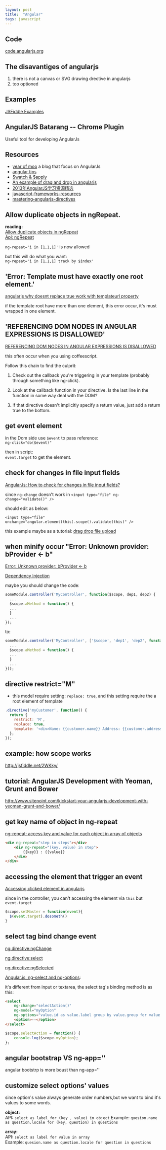 ```yaml
---
layout: post
title:  "Angular"
tags: javascript
---
```

## Code
[code.angularjs.org](http://code.angularjs.org)

## The disavantiges of angularjs
1. there is not a canvas or SVG drawing drective in angularjs
2. too optioned

## Examples
[JSFiddle Examples](https://github.com/angular/angular.js/wiki/JsFiddle-Examples)

## AngularJS Batarang -- Chrome Plugin
Useful tool for developing AngularJs

## Resources
* [year of moo](http://www.yearofmoo.com/) a blog that focus on AngularJs
* [angular tips](http://angular-tips.com/)
* [$watch & $apply](http://stackoverflow.com/questions/15112584/using-scope-watch-and-scope-apply)
* [An example of drag and drop in angularjs](http://css.dzone.com/articles/drag-and-drop-angularjs-using)
* [2013年AngularJS学习资源精选](http://blog.jobbole.com/54716/)
* [javascript-frameworks-resources](https://github.com/vhf/free-programming-books/blob/master/javascript-frameworks-resources.md)
* [mastering-angularjs-directives](http://pascalprecht.github.io/slides/mastering-angularjs-directives)

## Allow duplicate objects in ngRepeat.
__reading:__  
[Allow duplicate objects in ngRepeat](https://github.com/angular/angular.js/pull/2505)  
[Api: ngRepeat](http://docs.angularjs.org/api/ng.directive:ngRepeat)  

`ng-repeat='i in [1,1,1]'` is now allowed  

but this will do what you want:  
`ng-repeat='i in [1,1,1] track by $index'` 


## 'Error: Template must have exactly one root element.'
[angularjs why doesnt replace true work with templateurl property](http://stackoverflow.com/questions/11426114/angularjs-why-doesnt-replace-true-work-with-templateurl-property)

if the template root have more than one element, this error occur, it's must wrapped in one element.

## 'REFERENCING DOM NODES IN ANGULAR EXPRESSIONS IS DISALLOWED'
[REFERENCING DOM NODES IN ANGULAR EXPRESSIONS IS DISALLOWED](http://jorshasaur.us/referencing-dom-nodes-in-angular-expressions-is-disallowed/)

this often occur when you using coffeescript.

Follow this chain to find the culprit:

1. Check out the callback you're triggering in your template (probably through something like ng-click).

2. Look at the callback function in your directive. Is the last line in the function in some way deal with the DOM?

3. If that directive doesn't implicitly specify a return value, just add a return true to the bottom.

## get event element

in the Dom side use `$event` to pass reference:  
`ng-click="do($event)"`

then in script:  
`event.target` to get the element.

## check for changes in file input fields

[AngularJs: How to check for changes in file input fields?](http://stackoverflow.com/questions/17922557/angularjs-how-to-check-for-changes-in-file-input-fields)

since `ng-change` doesn't work in `<input type="file" ng-change="validate()" />`

should edit as below:

`<input type="file" onchange="angular.element(this).scope().validate(this)" />`

this example maybe as a tutorial:
[drag drop file upload](http://jsfiddle.net/danielzen/utp7j/)

## when minify occur "Error: Unknown provider: bProvider <- b"

[Error: Unknown provider: bProvider <- b](https://groups.google.com/forum/#!topic/angular/2gpf8Ea-PFQ)

[Dependency Injection](http://docs.angularjs.org/guide/di)

maybe you should change the code:

```js
someModule.controller('MyController', function($scope, dep1, dep2) {
  ...
  $scope.aMethod = function() {
  ...
  }
  ...
});
```
to:

```js
someModule.controller('MyController', ['$scope', 'dep1', 'dep2', function($scope, dep1, dep2) {
  ...
  $scope.aMethod = function() {
  ...
  }
  ...
}]);
```

## directive restrict="M"
* this model require setting: `replace: true`, and this setting require the a root element of template

```js
.directive('myCustomer', function() {
  return {
    restrict: 'M',
    replace: true,
    template: '<div>Name: {{customer.name}} Address: {{customer.address}}</div>'
  };
});
```

## example: how scope works
http://jsfiddle.net/2WKky/

## tutorial: AngularJS Development with Yeoman, Grunt and Bower
http://www.sitepoint.com/kickstart-your-angularjs-development-with-yeoman-grunt-and-bower/

## get key name of object in ng-repeat
[ng-repeat: access key and value for each object in array of objects]

```html
<div ng-repeat="step in steps"></div>
    <div ng-repeat="(key, value) in step">
        {{key}} : {{value}}
    </div>
</div>
```

## accessing the element that trigger an event 
[Accessing clicked element in angularjs]

since in the controller, you can't accessing the element via `this` but `event.target`

```js
$scope.setMaster = function(event){
  $(event.target).dosometh()
}
```

## select tag bind change event
[ng.directive:ngChange]

[ng.directive:select]

[ng.directive:ngSelected]

[Angular.js: ng-select and ng-options]:

it's different from input or textarea, the select tag's binding method is as this:

```html
<select
    ng-change="selectAction()"
    ng-model="myOption"
    ng-options="value.id as value.label group by value.group for value in myOptions">
    <option>--</option>
</select>
```

```js
$scope.selectAction = function() {
    console.log($scope.myOption);
};
```

## angular bootstrap VS ng-app=''
angular bootstrp is more boust than ng-app=''

## customize select options' values 
since option's value always generate order numbers,but we want to bind it's values to some words.

**object:**  
API: `select as label for (key , value) in object`
Example: `quesion.name as question.locale for (key, question) in questions`

**array:**  
API: `select as label for value in array`  
Example: `quesion.name as question.locale for question in questions`

[Accessing clicked element in angularjs]: http://stackoverflow.com/questions/12430820
[ng-repeat: access key and value for each object in array of objects]: http://stackoverflow.com/questions/19544904
[ng.directive:select]: http://docs.angularjs.org/api/ng.directive:select
[ng.directive:ngChange]: http://docs.angularjs.org/api/ng.directive:ngChange
[ng.directive:ngSelected]: http://docs.angularjs.org/api/ng.directive:ngSelected
[Angular.js: ng-select and ng-options]: http://www.grobmeier.de/angular-js-ng-select-and-ng-options-21112012.html
